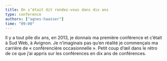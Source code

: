 ```yaml
---
title: On sʼétait dit rendez-vous dans dix ans
type: conference
authors: ["agnes-haasser"]
time: "09:00"
---
```


Il y a tout pile dix ans, en 2013, je donnais ma première conférence et c’était à Sud Web, à Avignon. Je n’imaginais pas qu’en réalité je commençais ma carrière de « conférencière occasionnelle ». Petit coup d’œil dans le rétro de ce que j’ai appris sur les conférences en dix ans de conférences.
